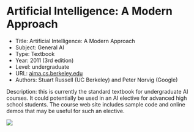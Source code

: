 # Artificial Intelligence: A Modern Approach
* Title: Artificial Intelligence: A Modern Approach
* Subject: General AI
* Type: Textbook
* Year: 2011 (3rd edition)
* Level: undergraduate
* URL: [aima.cs.berkeley.edu](http://aima.cs.berkeley.edu/)
* Authors: Stuart Russell (UC Berkeley) and Peter Norvig (Google)

Description: this is currently the standard textbook for undergraduate AI courses. It could potentially be used in an AI elective for advanced high school students. The course web site includes sample code and online demos that may be useful for such an elective.

![](https://github.com/touretzkyds/ai4k12/raw/master/images/aima-cover-3rd.jpg)
